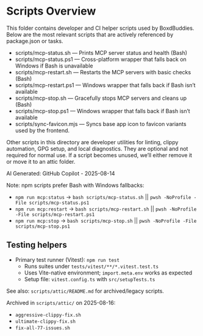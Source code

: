 # Scripts Overview

This folder contains developer and CI helper scripts used by BoxdBuddies.
Below are the most relevant scripts that are actively referenced by package.json or tasks.

- scripts/mcp-status.sh — Prints MCP server status and health (Bash)
- scripts/mcp-status.ps1 — Cross-platform wrapper that falls back on Windows if Bash is unavailable
- scripts/mcp-restart.sh — Restarts the MCP servers with basic checks (Bash)
- scripts/mcp-restart.ps1 — Windows wrapper that falls back if Bash isn’t available
- scripts/mcp-stop.sh — Gracefully stops MCP servers and cleans up (Bash)
- scripts/mcp-stop.ps1 — Windows wrapper that falls back if Bash isn’t available
- scripts/sync-favicon.mjs — Syncs base app icon to favicon variants used by the frontend.

Other scripts in this directory are developer utilities for linting, clippy automation,
GPG setup, and local diagnostics. They are optional and not required for normal use.
If a script becomes unused, we’ll either remove it or move it to an attic folder.

AI Generated: GitHub Copilot - 2025-08-14

Note: npm scripts prefer Bash with Windows fallbacks:

- `npm run mcp:status` → `bash scripts/mcp-status.sh` || `pwsh -NoProfile -File scripts/mcp-status.ps1`
- `npm run mcp:restart` → `bash scripts/mcp-restart.sh` || `pwsh -NoProfile -File scripts/mcp-restart.ps1`
- `npm run mcp:stop` → `bash scripts/mcp-stop.sh` || `pwsh -NoProfile -File scripts/mcp-stop.ps1`

## Testing helpers

- Primary test runner (Vitest): `npm run test`
  - Runs suites under `tests/vitest/**/*.vitest.test.ts`
  - Uses Vite-native environment; `import.meta.env` works as expected
  - Setup file: `vitest.config.ts` with `src/setupTests.ts`

See also: `scripts/attic/README.md` for archived/legacy scripts.

Archived in `scripts/attic/` on 2025-08-16:

- `aggressive-clippy-fix.sh`
- `ultimate-clippy-fix.sh`
- `fix-all-77-issues.sh`
